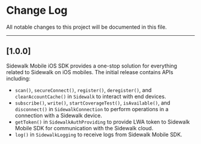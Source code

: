 # Change Log
All notable changes to this project will be documented in this file.

---
## [1.0.0]
Sidewalk Mobile iOS SDK provides a one-stop solution for everything related to Sidewalk on iOS mobiles. The initial release contains APIs including:
* `scan()`, `secureConnect()`, `register()`, `deregister()`, and `clearAccountCache()` in `Sidewalk` to interact with end devices.
* `subscribe()`, `write()`, `startCoverageTest()`, `isAvailable()`, and `disconnect()` in `SidewalkConnection` to perform operations in a connection with a Sidewalk device.
* `getToken()` in `SidewalkAuthProviding` to provide LWA token to Sidewalk Mobile SDK for communication with the Sidewalk cloud.
* `log()` in `SidewalkLogging` to receive logs from Sidewalk Mobile SDK.
